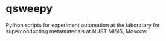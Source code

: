 # qsweepy
Python scripts for experiment automation at the laboratory for superconducting metamaterials at NUST MISiS, Moscow
